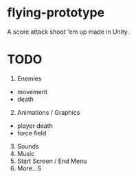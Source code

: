 # flying-prototype
A score attack shoot 'em up made in Unity.

# TODO
1. Enemies
 - movement
 - death
2. Animations / Graphics
 - player death
 - force field
3. Sounds
4. Music
5. Start Screen / End Menu
6. More...S
